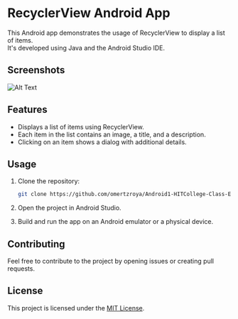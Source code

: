 # RecyclerView Android App

This Android app demonstrates the usage of RecyclerView to display a list of items.<br/>
It's developed using Java and the Android Studio IDE.

## Screenshots
![Alt Text](https://github.com/omertzroya/Android1HITCollegeClassExercise1/blob/main/app/src/main/res/drawable/gif.gif)

## Features
- Displays a list of items using RecyclerView.
- Each item in the list contains an image, a title, and a description.
- Clicking on an item shows a dialog with additional details.

## Usage
1. Clone the repository:
   ```bash
   git clone https://github.com/omertzroya/Android1-HITCollege-Class-Exercise1.git
   ```

2. Open the project in Android Studio.

3. Build and run the app on an Android emulator or a physical device.

## Contributing
Feel free to contribute to the project by opening issues or creating pull requests.

## License
This project is licensed under the [MIT License](LICENSE).
